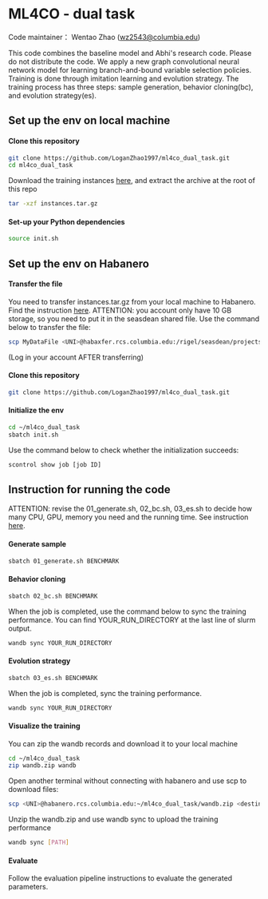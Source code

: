 #  ML4CO - dual task

Code maintainer： Wentao Zhao (wz2543@columbia.edu)

This code combines the baseline model and Abhi's research code. Please do not distribute the code.
We apply a new graph convolutional neural network model for learning branch-and-bound variable selection policies.
Training is done through imitation learning and evolution strategy. 
The training process has three steps: sample generation, behavior cloning(bc), and evolution strategy(es).


## Set up the env on local machine
####  Clone this repository
```bash
git clone https://github.com/LoganZhao1997/ml4co_dual_task.git
cd ml4co_dual_task
```

Download the training instances [here](https://drive.google.com/file/d/1MytdY3IwX_aFRWdoc0mMfDN9Xg1EKUuq/view), and extract the archive at the root of this repo
```bash
tar -xzf instances.tar.gz
```

#### Set-up your Python dependencies
```bash
source init.sh
```


## Set up the env on Habanero
####  Transfer the file
You need to transfer instances.tar.gz from your local machine to Habanero. 
Find the instruction [here](https://confluence.columbia.edu/confluence/display/rcs/Habanero+-+Working+on+Habanero#HabaneroWorkingonHabanero-TransferringFiles).
ATTENTION: you account only have 10 GB storage, so you need to put it in the seasdean shared file.
Use the command below to transfer the file:
```bash
scp MyDataFile <UNI>@habaxfer.rcs.columbia.edu:/rigel/seasdean/projects/ml4co
```
(Log in your account AFTER transferring)

####  Clone this repository
```bash
git clone https://github.com/LoganZhao1997/ml4co_dual_task.git
```

####  Initialize the env
```bash
cd ~/ml4co_dual_task
sbatch init.sh
```
Use the command below to check whether the initialization succeeds:
```bash
scontrol show job [job ID]
```

## Instruction for running the code
ATTENTION: revise the 01_generate.sh, 02_bc.sh, 03_es.sh to decide
how many CPU, GPU, memory you need and the running time.
See instruction [here](https://confluence.columbia.edu/confluence/display/rcs/Habanero+-+Submitting+Jobs).

#### Generate sample
```bash
sbatch 01_generate.sh BENCHMARK
```

#### Behavior cloning
```bash
sbatch 02_bc.sh BENCHMARK
```
When the job is completed, use the command below to sync the training performance.
You can find YOUR_RUN_DIRECTORY at the last line of slurm output.
```bash
wandb sync YOUR_RUN_DIRECTORY
```

#### Evolution strategy
```bash
sbatch 03_es.sh BENCHMARK
```
When the job is completed, sync the training performance.
```bash
wandb sync YOUR_RUN_DIRECTORY
```

#### Visualize the training 
You can zip the wandb records and download it to your local machine
```bash
cd ~/ml4co_dual_task
zip wandb.zip wandb
```
Open another terminal without connecting with habanero and use scp to download files:
```bash
scp <UNI>@habanero.rcs.columbia.edu:~/ml4co_dual_task/wandb.zip <destination>
```

Unzip the wandb.zip and use wandb sync to upload the training performance
```bash
wandb sync [PATH]
```
#### Evaluate
Follow the evaluation pipeline instructions to evaluate the generated parameters.

